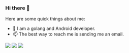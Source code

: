 ### Hi there 👋

<!--
**Suyghur/Suyghur** is a ✨ _special_ ✨ repository because its `README.md` (this file) appears on your GitHub profile.
-->

Here are some quick things about me:

- 🔭 I am a golang and Android developer.
- 📫 The best way to reach me is sending me an email.

![](https://github-profile-summary-cards.vercel.app/api/cards/profile-details?username=Suyghur&theme=github)
![](https://github-profile-summary-cards.vercel.app/api/cards/repos-per-language?username=Suyghur&theme=github)
![](https://github-profile-summary-cards.vercel.app/api/cards/most-commit-language?username=Suyghur&theme=github)
<!-- ![](https://github-profile-summary-cards.vercel.app/api/cards/stats?username=Suyghur&theme=github) -->
<!-- ![](https://github-profile-summary-cards.vercel.app/api/cards/productive-time?username=Suyghur&theme=github) -->
